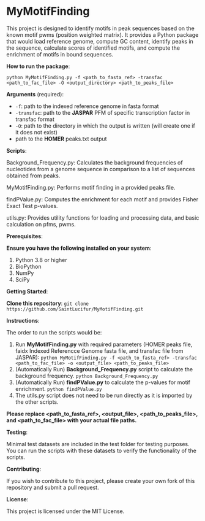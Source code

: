 # MyMotifFinding

This project is designed to identify motifs in peak sequences based on the known motif pwms (position weighted matrix). It provides a Python package that would load reference genome, compute GC content, identify peaks in the sequence, calculate scores of identified motifs, and compute the enrichment of motifs in bound sequences.

**How to run the package**:

`python MyMotifFinding.py -f <path_to_fasta_ref> -transfac <path_to_fac_file> -O <output_directory> <path_to_peaks_file>`

**Arguments** (required):
* `-f`: path to the indexed reference genome in fasta format
* `-transfac`: path to the **JASPAR** PFM of specific transcription factor in transfac format
* `-O`: path to the directory in which the output is written (will create one if it does not exist)
* path to the **HOMER** peaks.txt output

**Scripts**:

Background_Frequency.py: Calculates the background frequencies of nucleotides from a genome sequence in comparison to a list of sequences obtained from peaks.

MyMotifFinding.py: Performs motif finding in a provided peaks file.

findPValue.py: Computes the enrichment for each motif and provides Fisher Exact Test p-values.

utils.py: Provides utility functions for loading and processing data, and basic calculation on pfms, pwms.

**Prerequisites**:

**Ensure you have the following installed on your system**:
1. Python 3.8 or higher
2. BioPython
3. NumPy
4. SciPy

**Getting Started**:

**Clone this repository**:
`git clone https://github.com/SaintLucifur/MyMotifFinding.git`

**Instructions**:

The order to run the scripts would be:

1. Run **MyMotifFinding.py** with required parameters (HOMER peaks file, faidx Indexed Referencce Genome fasta file, and transfac file from JASPAR):
    `python MyMotifFinding.py -f <path_to_fasta_ref> -transfac <path_to_fac_file> -o <output_file> <path_to_peaks_file>`
2. (Automatically Run) **Background_Frequency.py** script to calculate the background frequency.
    `python Background_Frequency.py`
3. (Automatically Run) **findPValue.py** to calculate the p-values for motif enrichment.
    `python findPValue.py`
4. The utils.py script does not need to be run directly as it is imported by the other scripts.

**Please replace <path_to_fasta_ref>, <output_file>, <path_to_peaks_file>, and <path_to_fac_file> with your actual file paths.**

**Testing**:

Minimal test datasets are included in the test folder for testing purposes. You can run the scripts with these datasets to verify the functionality of the scripts.

**Contributing**:

If you wish to contribute to this project, please create your own fork of this repository and submit a pull request.

**License**:

This project is licensed under the MIT License.
